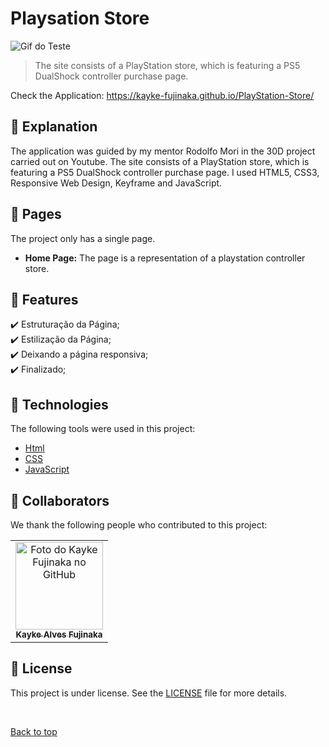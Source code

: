 # Playsation Store

<img src="./img/gif.gif" alt="Gif do Teste">

>  The site consists of a PlayStation store, which is featuring a PS5 DualShock controller purchase page.

Check the Application: https://kayke-fujinaka.github.io/PlayStation-Store/
## :page_facing_up: Explanation

The application was guided by my mentor Rodolfo Mori in the 30D project carried out on Youtube. The site consists of a PlayStation store, which is featuring a PS5 DualShock controller purchase page. I used HTML5, CSS3, Responsive Web Design, Keyframe and JavaScript.
## 📁 Pages

The project only has a single page.

- **Home Page:** The page is a representation of a playstation controller store.
## :dart: Features ##

:heavy_check_mark: Estruturação da Página;\
:heavy_check_mark: Estilização da Página;\
:heavy_check_mark: Deixando a página responsiva;\
:heavy_check_mark: Finalizado;

## :rocket: Technologies ##

The following tools were used in this project:

- [Html](https://developer.mozilla.org/pt-BR/docs/Web/HTML/Element/html/)  
- [CSS](https://developer.mozilla.org/pt-BR/docs/Web/CSS)  
- [JavaScript](https://developer.mozilla.org/pt-BR/docs/Web/JavaScript) 

## 🤝 Collaborators

We thank the following people who contributed to this project:

<table>
  <tr>
    <td align="center">
      <a href="#">
        <img src="https://avatars.githubusercontent.com/u/98772000?s=400&u=80de9af672be7f75cc7a546838552cf63d5b82fe&v=4" width="140px;" alt="Foto do Kayke Fujinaka no GitHub"/><br>
        <sub>
          <b>Kayke Alves Fujinaka</b>
        </sub>
      </a>
    </td>
  </tr>
</table>

## 📝 License

This project is under license. See the [LICENSE](LICENSE.md) file for more details.

&#xa0;

<a href="#top">Back to top</a>


